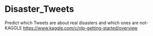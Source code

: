 # Disaster_Tweets
Predict which Tweets are about real disasters and which ones are not- KAGGLE
https://www.kaggle.com/c/nlp-getting-started/overview


